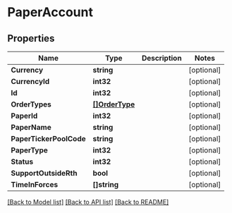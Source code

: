 # PaperAccount

## Properties

Name | Type | Description | Notes
------------ | ------------- | ------------- | -------------
**Currency** | **string** |  | [optional] 
**CurrencyId** | **int32** |  | [optional] 
**Id** | **int32** |  | [optional] 
**OrderTypes** | [**[]OrderType**](OrderType.md) |  | [optional] 
**PaperId** | **int32** |  | [optional] 
**PaperName** | **string** |  | [optional] 
**PaperTickerPoolCode** | **string** |  | [optional] 
**PaperType** | **int32** |  | [optional] 
**Status** | **int32** |  | [optional] 
**SupportOutsideRth** | **bool** |  | [optional] 
**TimeInForces** | **[]string** |  | [optional] 

[[Back to Model list]](../README.md#documentation-for-models) [[Back to API list]](../README.md#documentation-for-api-endpoints) [[Back to README]](../README.md)


